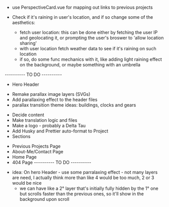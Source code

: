 - use PerspectiveCard.vue for mapping out links to previous projects

- Check if it's raining in user's location, and if so change some of the aesthetics:
  - fetch user location: this can be done either by fetching the user IP and geolocating it, or prompting the user's broswer to 'allow location sharing'
  - with user location fetch weather data to see if it's raining on such location
  - if so, do some func mechanics with it, like adding light raining effect on the background, or maybe something with an umbrella

---------- TO DO ----------

- Hero Header

* Remake parallax image layers (SVGs)
* Add parallaxing effect to the header files
* parallax transition theme ideas: buildings, clocks and gears

- Decide content
- Make translation logic and files
- Make a logo - probably a Delta Tau
- Add Husky and Prettier auto-format to Project
- Sections

* Previous Projects Page
* About-Me/Contact Page
* Home Page
* 404 Page
  ---------- TO DO ----------

- idea: On hero Header - use some parralaxing effect - not many layers are need, I actually think more than like 4 would be too much, 2 or 3 would be nice
  - we can have like a 2° layer that's initially fully hidden by the 1° one but scrolls faster than the previous ones, so it'll show in the background upon scroll

